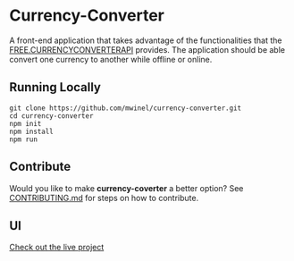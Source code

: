 # Currency-Converter

A front-end application that takes advantage of the functionalities that the [FREE.CURRENCYCONVERTERAPI](https://free.currencyconverterapi.com/) provides. The application should be able convert one currency to another while offline or online.

## Running Locally

```
git clone https://github.com/mwinel/currency-converter.git
cd currency-converter
npm init
npm install
npm run
```

## Contribute

Would you like to make **currency-coverter** a better option?
See [CONTRIBUTING.md](#) for steps on how to contribute.

## UI
[Check out the live project](https://mwinel.github.io/currency-converter/)
